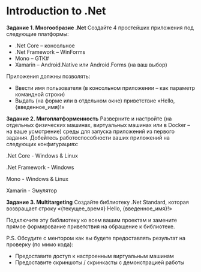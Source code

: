 # Introduction to .Net

**Задание 1. Многообразие .Net**
Создайте 4 простейших приложения под следующие платформы:

* .Net Core – консольное
* .Net Framework – WinForms
* Mono – GTK#
* Xamarin – Android.Native или Android.Forms (на ваш выбор)

Приложения должны позволять:
* Ввести имя пользователя (в консольном приложении – как параметр командной строки)
* Выдать (на форме или в отдельном окне) приветствие «Hello, {введенное_имя}!»

**Задание 2. Мнгоплатформенность**
Разверните и настройте (на отдельных физических машинах, виртуальных машинах или в Docker – на ваше усмотрение) среды для запуска приложений из первого задания.
Добейтесь работоспособности ваших приложений на следующих конфигурациях:

.Net Core - Windows & Linux

.Net Framework - Windows

Mono - Windows & Linux

Xamarin - Эмулятор

**Задание 3. Multitargeting**
Создайте библиотеку .Net Standard, которая возвращает строку «{текущее_время} Hello, {введенное_имя}!»

Подключите эту библиотеку ко всем вашим проектам и замените прямое формирование приветствия на обращение к библиотеке.

P.S. Обсудите с ментором как вы будете предоставлять результат на проверку (по мимо кода):

* Предоставите доступ к настроенным виртуальным машинам
* Предоставите скриншоты / скринкасты c демонстрацией работы
